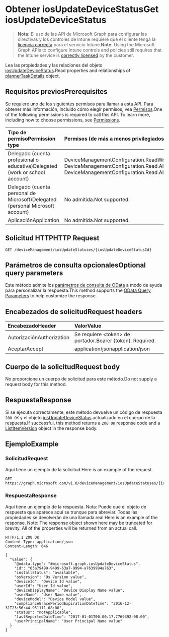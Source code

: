 # <a name="get-iosupdatedevicestatus"></a><span data-ttu-id="2ca83-101">Obtener iosUpdateDeviceStatus</span><span class="sxs-lookup"><span data-stu-id="2ca83-101">Get iosUpdateDeviceStatus</span></span>

> <span data-ttu-id="2ca83-102">**Nota:** El uso de las API de Microsoft Graph para configurar las directivas y los controles de Intune requiere que el cliente tenga la [licencia correcta](https://go.microsoft.com/fwlink/?linkid=839381) para el servicio Intune.</span><span class="sxs-lookup"><span data-stu-id="2ca83-102">**Note:** Using the Microsoft Graph APIs to configure Intune controls and policies still requires that the Intune service is [correctly licensed](https://go.microsoft.com/fwlink/?linkid=839381) by the customer.</span></span>

<span data-ttu-id="2ca83-103">Lea las propiedades y las relaciones del objeto [iosUpdateDeviceStatus](../resources/intune_deviceconfig_iosupdatedevicestatus.md).</span><span class="sxs-lookup"><span data-stu-id="2ca83-103">Read properties and relationships of [plannerTaskDetails](../resources/intune_deviceconfig_iosupdatedevicestatus.md) object.</span></span>
## <a name="prerequisites"></a><span data-ttu-id="2ca83-104">Requisitos previos</span><span class="sxs-lookup"><span data-stu-id="2ca83-104">Prerequisites</span></span>
<span data-ttu-id="2ca83-p101">Se requiere uno de los siguientes permisos para llamar a esta API. Para obtener más información, incluido cómo elegir permisos, vea [Permisos](../../../concepts/permissions_reference.md).</span><span class="sxs-lookup"><span data-stu-id="2ca83-p101">One of the following permissions is required to call this API. To learn more, including how to choose permissions, see [Permissions](../../../concepts/permissions_reference.md).</span></span>

|<span data-ttu-id="2ca83-107">Tipo de permiso</span><span class="sxs-lookup"><span data-stu-id="2ca83-107">Permission type</span></span>|<span data-ttu-id="2ca83-108">Permisos (de más a menos privilegiados)</span><span class="sxs-lookup"><span data-stu-id="2ca83-108">Permissions (from least to most privileged)</span></span>|
|:---|:---|
|<span data-ttu-id="2ca83-109">Delegado (cuenta profesional o educativa)</span><span class="sxs-lookup"><span data-stu-id="2ca83-109">Delegated (work or school account)</span></span>|<span data-ttu-id="2ca83-110">DeviceManagementConfiguration.ReadWrite.All, DeviceManagementConfiguration.Read.All</span><span class="sxs-lookup"><span data-stu-id="2ca83-110">DeviceManagementConfiguration.ReadWrite.All, DeviceManagementConfiguration.Read.All</span></span>|
|<span data-ttu-id="2ca83-111">Delegado (cuenta personal de Microsoft)</span><span class="sxs-lookup"><span data-stu-id="2ca83-111">Delegated (personal Microsoft account)</span></span>|<span data-ttu-id="2ca83-112">No admitida.</span><span class="sxs-lookup"><span data-stu-id="2ca83-112">Not supported.</span></span>|
|<span data-ttu-id="2ca83-113">Aplicación</span><span class="sxs-lookup"><span data-stu-id="2ca83-113">Application</span></span>|<span data-ttu-id="2ca83-114">No admitida.</span><span class="sxs-lookup"><span data-stu-id="2ca83-114">Not supported.</span></span>|

## <a name="http-request"></a><span data-ttu-id="2ca83-115">Solicitud HTTP</span><span class="sxs-lookup"><span data-stu-id="2ca83-115">HTTP Request</span></span>
<!-- {
  "blockType": "ignored"
}
-->
``` http
GET /deviceManagement/iosUpdateStatuses/{iosUpdateDeviceStatusId}
```

## <a name="optional-query-parameters"></a><span data-ttu-id="2ca83-116">Parámetros de consulta opcionales</span><span class="sxs-lookup"><span data-stu-id="2ca83-116">Optional query parameters</span></span>
<span data-ttu-id="2ca83-117">Este método admite los [parámetros de consulta de OData](https://developer.microsoft.com/es-ES/graph/docs/overview/query_parameters) a modo de ayuda para personalizar la respuesta.</span><span class="sxs-lookup"><span data-stu-id="2ca83-117">This method supports the [OData Query Parameters](https://developer.microsoft.com/es-ES/graph/docs/overview/query_parameters) to help customize the response.</span></span>
## <a name="request-headers"></a><span data-ttu-id="2ca83-118">Encabezados de solicitud</span><span class="sxs-lookup"><span data-stu-id="2ca83-118">Request headers</span></span>
|<span data-ttu-id="2ca83-119">Encabezado</span><span class="sxs-lookup"><span data-stu-id="2ca83-119">Header</span></span>|<span data-ttu-id="2ca83-120">Valor</span><span class="sxs-lookup"><span data-stu-id="2ca83-120">Value</span></span>|
|:---|:---|
|<span data-ttu-id="2ca83-121">Autorización</span><span class="sxs-lookup"><span data-stu-id="2ca83-121">Authorization</span></span>|<span data-ttu-id="2ca83-122">Se requiere &lt;token&gt; de portador.</span><span class="sxs-lookup"><span data-stu-id="2ca83-122">Bearer {token}. Required.</span></span>|
|<span data-ttu-id="2ca83-123">Aceptar</span><span class="sxs-lookup"><span data-stu-id="2ca83-123">Accept</span></span>|<span data-ttu-id="2ca83-124">application/json</span><span class="sxs-lookup"><span data-stu-id="2ca83-124">application/json</span></span>|

## <a name="request-body"></a><span data-ttu-id="2ca83-125">Cuerpo de la solicitud</span><span class="sxs-lookup"><span data-stu-id="2ca83-125">Request body</span></span>
<span data-ttu-id="2ca83-126">No proporcione un cuerpo de solicitud para este método.</span><span class="sxs-lookup"><span data-stu-id="2ca83-126">Do not supply a request body for this method.</span></span>

## <a name="response"></a><span data-ttu-id="2ca83-127">Respuesta</span><span class="sxs-lookup"><span data-stu-id="2ca83-127">Response</span></span>
<span data-ttu-id="2ca83-128">Si se ejecuta correctamente, este método devuelve un código de respuesta `200 OK` y el objeto [iosUpdateDeviceStatus](../resources/intune_deviceconfig_iosupdatedevicestatus.md) actualizado en el cuerpo de la respuesta.</span><span class="sxs-lookup"><span data-stu-id="2ca83-128">If successful, this method returns a `200 OK` response code and a [ListItemVersion](../resources/intune_deviceconfig_iosupdatedevicestatus.md) object in the response body.</span></span>

## <a name="example"></a><span data-ttu-id="2ca83-129">Ejemplo</span><span class="sxs-lookup"><span data-stu-id="2ca83-129">Example</span></span>
### <a name="request"></a><span data-ttu-id="2ca83-130">Solicitud</span><span class="sxs-lookup"><span data-stu-id="2ca83-130">Request</span></span>
<span data-ttu-id="2ca83-131">Aquí tiene un ejemplo de la solicitud.</span><span class="sxs-lookup"><span data-stu-id="2ca83-131">Here is an example of the request.</span></span>
``` http
GET https://graph.microsoft.com/v1.0/deviceManagement/iosUpdateStatuses/{iosUpdateDeviceStatusId}
```

### <a name="response"></a><span data-ttu-id="2ca83-132">Respuesta</span><span class="sxs-lookup"><span data-stu-id="2ca83-132">Response</span></span>
<span data-ttu-id="2ca83-p102">Aquí tiene un ejemplo de la respuesta. Nota: Puede que el objeto de respuesta que aparece aquí se trunque para abreviar. Todas las propiedades se devolverán de una llamada real.</span><span class="sxs-lookup"><span data-stu-id="2ca83-p102">Here is an example of the response. Note: The response object shown here may be truncated for brevity. All of the properties will be returned from an actual call.</span></span>
``` http
HTTP/1.1 200 OK
Content-Type: application/json
Content-Length: 646

{
  "value": {
    "@odata.type": "#microsoft.graph.iosUpdateDeviceStatus",
    "id": "63a79499-9499-63a7-9994-a7639994a763",
    "installStatus": "available",
    "osVersion": "Os Version value",
    "deviceId": "Device Id value",
    "userId": "User Id value",
    "deviceDisplayName": "Device Display Name value",
    "userName": "User Name value",
    "deviceModel": "Device Model value",
    "complianceGracePeriodExpirationDateTime": "2016-12-31T23:56:44.951111-08:00",
    "status": "notApplicable",
    "lastReportedDateTime": "2017-01-01T00:00:17.7769392-08:00",
    "userPrincipalName": "User Principal Name value"
  }
}
```



